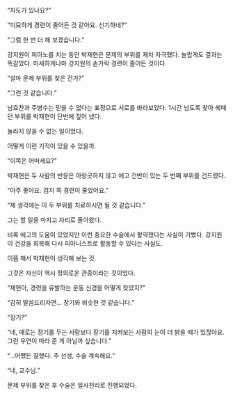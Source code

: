 “차도가 있나요?”

“미묘하게 경련이 줄어든 것 같아요. 신기하네?”

“그럼 한 번 더 해 보겠습니다.”

강지원이 피아노를 치는 동안 박재현은 문제의 부위를 재차 자극했다. 놀랍게도 결과는 똑같았다. 미세하게나마 강지원의 손가락 경련이 줄어든 것이다.

“설마 문제 부위를 찾은 건가?”

“그런 것 같습니다.”

남효찬과 주병수는 믿을 수 없다는 표정으로 서로를 바라보았다. 1시간 넘도록 찾아 헤매던 부위를 박재현이 단번에 짚어 냈다.

놀라지 않을 수 없는 일이었다.

어떻게 이런 기적이 있을 수 있을까.

“이쪽은 어떠세요?”

박재현은 두 사람의 반응은 아랑곳하지 않고 에고 건반이 있는 두 번째 부위를 건드렸다.

“아주 좋아요. 검지 쪽 경련이 줄었어요.”

“제 생각에는 이 두 부위를 치료하시면 될 것 같습니다.”

그는 할 일을 마치고 자리로 돌아왔다.

비록 에고의 도움이 있었지만 이런 중요한 수술에서 활약했다는 사실이 기뻤다. 강지원이 건강을 회복해 다시 피아니스트로 활동할 수 있다는 사실도.

이쯤 해서 박재현이 생각해 보는 것.

그것은 자신이 역시 정의로운 관종이라는 것이었다.

“재현아, 경련을 유발하는 운동 신경을 어떻게 찾았지?”

“감히 말씀드리자면… 장기와 비슷한 것 같습니다.”

“장기?”

“네, 때로는 장기를 두는 사람보다 장기를 지켜보는 사람의 눈이 더 밝을 때가 있잖아요. 그런 우연이 따라 준 게 아닐까 싶습니다.”

“…어쨌든 잘했다. 주 선생, 수술 계속해요.”

“네, 교수님.”

문제 부위를 찾은 후 수술은 일사천리로 진행되었다.